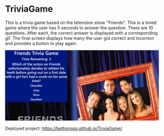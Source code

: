 # TriviaGame

This is a trivia game based on the television show "Friends".  This is a timed game where the user has 5 seconds to answer the question.  There are 10 questions.  After each, the correct answer is displayed with a corresponding gif.  The final screen displays how many the user got correct and incorrect and provides a button to play again.


![Trivia Game](./assets/images/Friends_Trivia.png)

Deployed project: https://bethgrogg.github.io/TriviaGame/
